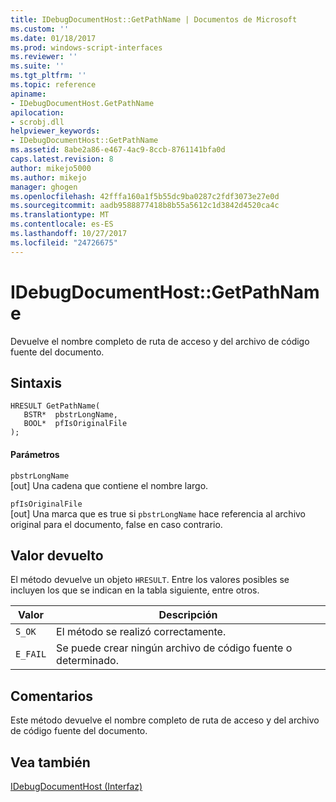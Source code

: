 ```yaml
---
title: IDebugDocumentHost::GetPathName | Documentos de Microsoft
ms.custom: ''
ms.date: 01/18/2017
ms.prod: windows-script-interfaces
ms.reviewer: ''
ms.suite: ''
ms.tgt_pltfrm: ''
ms.topic: reference
apiname:
- IDebugDocumentHost.GetPathName
apilocation:
- scrobj.dll
helpviewer_keywords:
- IDebugDocumentHost::GetPathName
ms.assetid: 8abe2a86-e467-4ac9-8ccb-8761141bfa0d
caps.latest.revision: 8
author: mikejo5000
ms.author: mikejo
manager: ghogen
ms.openlocfilehash: 42fffa160a1f5b55dc9ba0287c2fdf3073e27e0d
ms.sourcegitcommit: aadb9588877418b8b55a5612c1d3842d4520ca4c
ms.translationtype: MT
ms.contentlocale: es-ES
ms.lasthandoff: 10/27/2017
ms.locfileid: "24726675"
---
```

# <a name="idebugdocumenthostgetpathname"></a>IDebugDocumentHost::GetPathName
Devuelve el nombre completo de ruta de acceso y del archivo de código fuente del documento.  
  
## <a name="syntax"></a>Sintaxis  
  
```  
HRESULT GetPathName(  
   BSTR*  pbstrLongName,  
   BOOL*  pfIsOriginalFile  
);  
```  
  
#### <a name="parameters"></a>Parámetros  
 `pbstrLongName`  
 [out] Una cadena que contiene el nombre largo.  
  
 `pfIsOriginalFile`  
 [out] Una marca que es true si `pbstrLongName` hace referencia al archivo original para el documento, false en caso contrario.  
  
## <a name="return-value"></a>Valor devuelto  
 El método devuelve un objeto `HRESULT`. Entre los valores posibles se incluyen los que se indican en la tabla siguiente, entre otros.  
  
|Valor|Descripción|  
|-----------|-----------------|  
|`S_OK`|El método se realizó correctamente.|  
|`E_FAIL`|Se puede crear ningún archivo de código fuente o determinado.|  
  
## <a name="remarks"></a>Comentarios  
 Este método devuelve el nombre completo de ruta de acceso y del archivo de código fuente del documento.  
  
## <a name="see-also"></a>Vea también  
 [IDebugDocumentHost (Interfaz)](../../winscript/reference/idebugdocumenthost-interface.md)